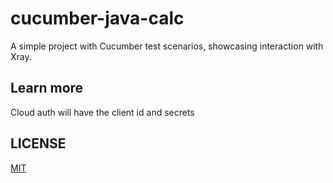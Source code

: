 # cucumber-java-calc

A simple project with Cucumber test scenarios, showcasing interaction with Xray.

## Learn more
Cloud auth will have the client id and secrets

## LICENSE

[MIT](LICENSE)
